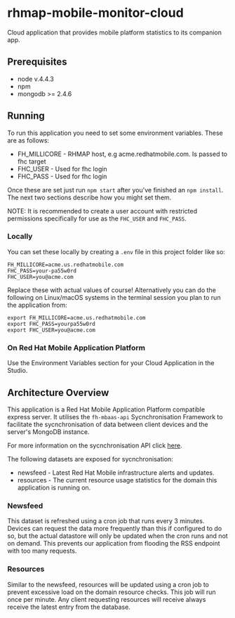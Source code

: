# rhmap-mobile-monitor-cloud
Cloud application that provides mobile platform statistics to its companion app.


## Prerequisites
* node v.4.4.3
* npm
* mongodb >= 2.4.6


## Running
To run this application you need to set some environment variables. These are as
follows:

* FH_MILLICORE - RHMAP host, e.g acme.redhatmobile.com. Is passed to fhc target
* FHC_USER - Used for fhc login
* FHC_PASS - Used for fhc login

Once these are set just run `npm start` after you've finished an `npm install`.
The next two sections describe how you might set them.

NOTE: It is recommended to create a user account with restricted permissions
specifically for use as the `FHC_USER` and `FHC_PASS`.

### Locally
You can set these locally by creating a `.env` file in this project folder like
so:

```
FH_MILLICORE=acme.us.redhatmobile.com
FHC_PASS=your-pa55w0rd
FHC_USER=you@acme.com
```

Replace these with actual values of course! Alternatively you can do the
following on Linux/macOS systems in the terminal session you plan to run the
application from:

```
export FH_MILLICORE=acme.us.redhatmobile.com
export FHC_PASS=yourpa55w0rd
export FHC_USER=you@acme.com
```

### On Red Hat Mobile Application Platform
Use the Environment Variables section for your Cloud Application in the Studio.


## Architecture Overview
This application is a Red Hat Mobile Application Platform compatible express
server. It utilises the `fh-mbaas-api` Sycnchronisation Framework to facilitate
the sycnchronisation of data between client devices and the server's MongoDB instance.

For more information on the sycnchronisation API click [here](https://access.redhat.com/documentation/en/red-hat-mobile-application-platform-hosted/).

The following datasets are exposed for sycnchronisation:

* newsfeed - Latest Red Hat Mobile infrastructure alerts and updates.
* resources - The current resource usage statistics for the domain this
application is running on.

### Newsfeed
This dataset is refreshed using a cron job that runs every 3 minutes. Devices
can request the data more frequently than this if configured to do so, but the
actual datastore will only be updated when the cron runs and not on demand. This
prevents our application from flooding the RSS endpoint with too many requests.

### Resources
Similar to the newsfeed, resources will be updated using a cron job to prevent
excessive load on the domain resource checks. This job will run once per minute.
Any client requesting resources will receive always receive the latest entry
from the database.
